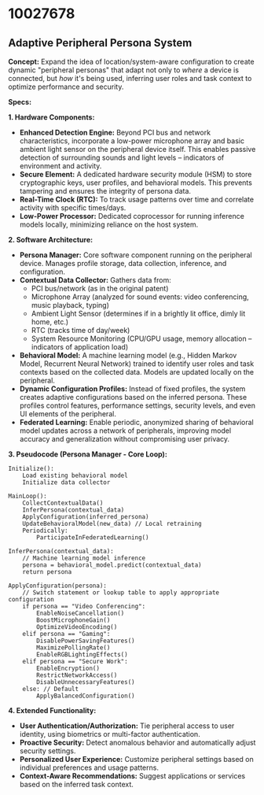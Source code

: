 # 10027678

## Adaptive Peripheral Persona System

**Concept:** Expand the idea of location/system-aware configuration to create dynamic "peripheral personas" that adapt not only to *where* a device is connected, but *how* it's being used, inferring user roles and task context to optimize performance and security.

**Specs:**

**1. Hardware Components:**

*   **Enhanced Detection Engine:** Beyond PCI bus and network characteristics, incorporate a low-power microphone array and basic ambient light sensor on the peripheral device itself. This enables passive detection of surrounding sounds and light levels – indicators of environment and activity.
*   **Secure Element:**  A dedicated hardware security module (HSM) to store cryptographic keys, user profiles, and behavioral models. This prevents tampering and ensures the integrity of persona data.
*   **Real-Time Clock (RTC):**  To track usage patterns over time and correlate activity with specific times/days.
*   **Low-Power Processor:** Dedicated coprocessor for running inference models locally, minimizing reliance on the host system.

**2. Software Architecture:**

*   **Persona Manager:** Core software component running on the peripheral device. Manages profile storage, data collection, inference, and configuration.
*   **Contextual Data Collector:** Gathers data from:
    *   PCI bus/network (as in the original patent)
    *   Microphone Array (analyzed for sound events: video conferencing, music playback, typing)
    *   Ambient Light Sensor (determines if in a brightly lit office, dimly lit home, etc.)
    *   RTC (tracks time of day/week)
    *   System Resource Monitoring (CPU/GPU usage, memory allocation – indicators of application load)
*   **Behavioral Model:**  A machine learning model (e.g., Hidden Markov Model, Recurrent Neural Network) trained to identify user roles and task contexts based on the collected data.  Models are updated locally on the peripheral.
*   **Dynamic Configuration Profiles:** Instead of fixed profiles, the system creates adaptive configurations based on the inferred persona.  These profiles control features, performance settings, security levels, and even UI elements of the peripheral.
*   **Federated Learning:** Enable periodic, anonymized sharing of behavioral model updates across a network of peripherals, improving model accuracy and generalization without compromising user privacy.

**3. Pseudocode (Persona Manager - Core Loop):**

```
Initialize():
    Load existing behavioral model
    Initialize data collector

MainLoop():
    CollectContextualData()
    InferPersona(contextual_data)
    ApplyConfiguration(inferred_persona)
    UpdateBehavioralModel(new_data) // Local retraining
    Periodically:
        ParticipateInFederatedLearning()

InferPersona(contextual_data):
    // Machine learning model inference
    persona = behavioral_model.predict(contextual_data)
    return persona

ApplyConfiguration(persona):
    // Switch statement or lookup table to apply appropriate configuration
    if persona == "Video Conferencing":
        EnableNoiseCancellation()
        BoostMicrophoneGain()
        OptimizeVideoEncoding()
    elif persona == "Gaming":
        DisablePowerSavingFeatures()
        MaximizePollingRate()
        EnableRGBLightingEffects()
    elif persona == "Secure Work":
        EnableEncryption()
        RestrictNetworkAccess()
        DisableUnnecessaryFeatures()
    else: // Default
        ApplyBalancedConfiguration()
```

**4.  Extended Functionality:**

*   **User Authentication/Authorization:** Tie peripheral access to user identity, using biometrics or multi-factor authentication.
*   **Proactive Security:**  Detect anomalous behavior and automatically adjust security settings.
*   **Personalized User Experience:** Customize peripheral settings based on individual preferences and usage patterns.
*   **Context-Aware Recommendations:**  Suggest applications or services based on the inferred task context.